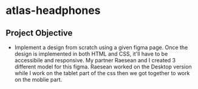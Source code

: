 # atlas-headphones
## Project Objective
- Implement a design from scratch using a given figma page. Once the design is implemented in both HTML and CSS, it'll have to be accessibile and responsive.
My partner Raesean and I created 3 different model for this figma. Raesean worked on the Desktop version while I work on the tablet part of the css then we got together to work on the moblie part.